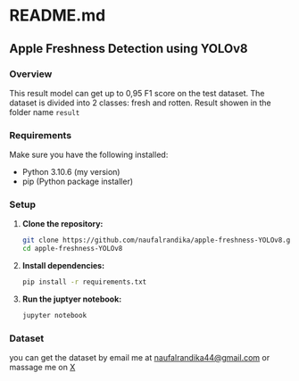# README.md

## Apple Freshness Detection using YOLOv8

### Overview

This result model can get up to 0,95 F1 score on the test dataset. The dataset is divided into 2 classes: fresh and rotten. Result showen in the folder name `result`

### Requirements

Make sure you have the following installed:
- Python 3.10.6 (my version)
- pip (Python package installer)

### Setup

1. **Clone the repository:**
   ```bash
   git clone https://github.com/naufalrandika/apple-freshness-YOLOv8.git
   cd apple-freshness-YOLOv8
   ```

2. **Install dependencies:**
   ```bash
   pip install -r requirements.txt
    ```

3. **Run the juptyer notebook:**
   ```bash
   jupyter notebook
   ```

### Dataset
you can get the dataset by email me at naufalrandika44@gmail.com or massage me on [X](https://x.com/_p4rikesit)